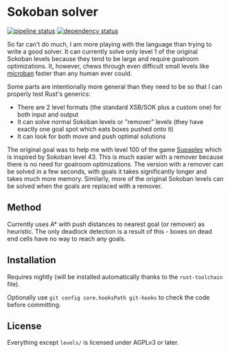 Sokoban solver
==============

[![pipeline status](https://gitlab.com/martin-t/sokoban-solver/badges/master/pipeline.svg)](https://gitlab.com/martin-t/sokoban-solver/commits/master)
[![dependency status](https://deps.rs/repo/gitlab/martin-t/sokoban-solver/status.svg)](https://deps.rs/repo/gitlab/martin-t/sokoban-solver)

So far can't do much, I am more playing with the language than trying to write a good solver. It can currently solve only level 1 of the original Sokoban levels because they tend to be large and require goalroom optimizations. It, however, chews through even difficult small levels like [microban](https://gitlab.com/martin-t/sokoban-solver/-/tree/master/levels/microban1) faster than any human ever could.

Some parts are intentionally more general than they need to be so that I can properly test Rust's generics:

- There are 2 level formats (the standard XSB/SOK plus a custom one) for both input and output
- It can solve normal Sokoban levels or "remover" levels (they have exactly one goal spot which eats boxes pushed onto it)
- It can look for both move and push optimal solutions

The original goal was to help me with level 100 of the game [Supaplex](https://en.wikipedia.org/wiki/Supaplex) which is inspired by Sokoban level 43. This is much easier with a remover because there is no need for goalroom optimizations. The version with a remover can be solved in a few seconds, with goals it takes significantly longer and takes much more memory. Similarly, more of the original Sokoban levels can be solved when the goals are replaced with a remover.

Method
------

Currently uses A* with push distances to nearest goal (or remover) as heuristic. The only deadlock detection is a result of this - boxes on dead end cells have no way to reach any goals.

Installation
------------

Requires nightly (will be installed automatically thanks to the `rust-toolchain` file).

Optionally use `git config core.hooksPath git-hooks` to check the code before committing.

License
-------

Everything except `levels/` is licensed under AGPLv3 or later.
